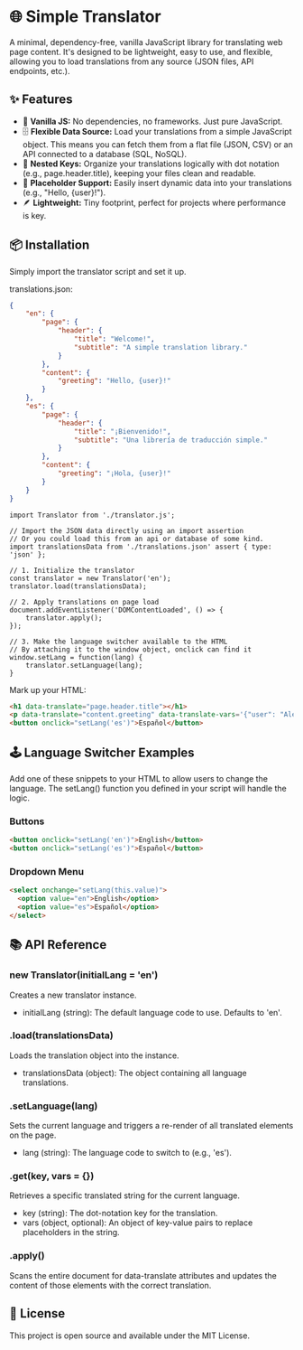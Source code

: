 # 🌐 Simple Translator
A minimal, dependency-free, vanilla JavaScript library for translating web page content. It's designed to be lightweight, easy to use, and flexible, allowing you to load translations from any source (JSON files, API endpoints, etc.).

## ✨ Features
* 🍦 **Vanilla JS:** No dependencies, no frameworks. Just pure JavaScript.
* 🗄️ **Flexible Data Source:** Load your translations from a simple JavaScript object. This means you can fetch them from a flat file (JSON, CSV) or an API connected to a database (SQL, NoSQL).
* 🔑 **Nested Keys:** Organize your translations logically with dot notation (e.g., page.header.title), keeping your files clean and readable.
* 🧩 **Placeholder Support:** Easily insert dynamic data into your translations (e.g., "Hello, {user}!").
* 🪶 **Lightweight:** Tiny footprint, perfect for projects where performance is key.

## 📦 Installation
Simply import the translator script and set it up.

translations.json:
```json
{
    "en": {
        "page": {
            "header": {
                "title": "Welcome!",
                "subtitle": "A simple translation library."
            }
        },
        "content": {
            "greeting": "Hello, {user}!"
        }
    },
    "es": {
        "page": {
            "header": {
                "title": "¡Bienvenido!",
                "subtitle": "Una librería de traducción simple."
            }
        },
        "content": {
            "greeting": "¡Hola, {user}!"
        }
    }
}
```

```javasccript
import Translator from './translator.js';

// Import the JSON data directly using an import assertion
// Or you could load this from an api or database of some kind.
import translationsData from './translations.json' assert { type: 'json' };

// 1. Initialize the translator
const translator = new Translator('en');
translator.load(translationsData);

// 2. Apply translations on page load
document.addEventListener('DOMContentLoaded', () => {
    translator.apply();
});

// 3. Make the language switcher available to the HTML
// By attaching it to the window object, onclick can find it
window.setLang = function(lang) {
    translator.setLanguage(lang);
}
```

Mark up your HTML:
```html
<h1 data-translate="page.header.title"></h1>
<p data-translate="content.greeting" data-translate-vars='{"user": "Alex"}'></p>
<button onclick="setLang('es')">Español</button>
```

## 🕹️ Language Switcher Examples
Add one of these snippets to your HTML to allow users to change the language. The setLang() function you defined in your script will handle the logic.

### Buttons
```html
<button onclick="setLang('en')">English</button>
<button onclick="setLang('es')">Español</button>
```
### Dropdown Menu
```html
<select onchange="setLang(this.value)">
  <option value="en">English</option>
  <option value="es">Español</option>
</select>
```


## 📚 API Reference

### new Translator(initialLang = 'en')
Creates a new translator instance.
- initialLang (string): The default language code to use. Defaults to 'en'.

### .load(translationsData)
Loads the translation object into the instance.
- translationsData (object): The object containing all language translations.

### .setLanguage(lang)
Sets the current language and triggers a re-render of all translated elements on the page.
- lang (string): The language code to switch to (e.g., 'es').

### .get(key, vars = {})
Retrieves a specific translated string for the current language.
- key (string): The dot-notation key for the translation.
- vars (object, optional): An object of key-value pairs to replace placeholders in the string.

### .apply()
Scans the entire document for data-translate attributes and updates the content of those elements with the correct translation.

## 📄 License
This project is open source and available under the MIT License.
